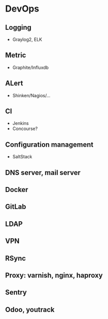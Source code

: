 # DevOps

## Logging
- Graylog2, ELK

## Metric
- Graphite/Influxdb

## ALert
- Shinken/Nagios/...

## CI
- Jenkins
- Concourse?

## Configuration management
- SaltStack

## DNS server, mail server

## Docker

## GitLab

## LDAP

## VPN

## RSync

## Proxy: varnish, nginx, haproxy

## Sentry

## Odoo, youtrack
